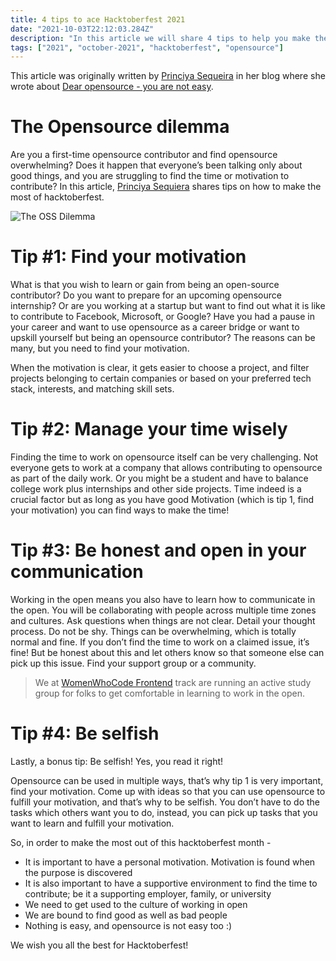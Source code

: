 ```yaml
---
title: 4 tips to ace Hacktoberfest 2021
date: "2021-10-03T22:12:03.284Z"
description: "In this article we will share 4 tips to help you make the most out of the Hacktoberfest month"
tags: ["2021", "october-2021", "hacktoberfest", "opensource"]
---
```


This article was originally written by [Princiya Sequeira](https://princiya.com) in her blog where she wrote about [Dear opensource - you are not easy](https://princiya.com/blog/reality-of-opensource-contributions/).

# The Opensource dilemma

Are you a first-time opensource contributor and find opensource overwhelming? Does it happen that everyone’s been talking only about good things, and you are struggling to find the time or motivation to contribute? In this article, [Princiya Sequiera](https://princiya.com/blog/reality-of-opensource-contributions/) shares tips on how to make the most of hacktoberfest.

![The OSS Dilemma](./the-oss-dilemma.png)

# Tip #1: Find your motivation

What is that you wish to learn or gain from being an open-source contributor? Do you want to prepare for an upcoming opensource internship? Or are you working at a startup but want to find out what it is like to contribute to Facebook, Microsoft, or Google? Have you had a pause in your career and want to use opensource as a career bridge or want to upskill yourself but being an opensource contributor? The reasons can be many, but you need to find your motivation.

When the motivation is clear, it gets easier to choose a project, and filter projects belonging to certain companies or based on your preferred tech stack, interests, and matching skill sets.

# Tip #2: Manage your time wisely

Finding the time to work on opensource itself can be very challenging. Not everyone gets to work at a company that allows contributing to opensource as part of the daily work. Or you might be a student and have to balance college work plus internships and other side projects. Time indeed is a crucial factor but as long as you have good Motivation (which is tip 1, find your motivation) you can find ways to make the time!

# Tip #3: Be honest and open in your communication

Working in the open means you also have to learn how to communicate in the open. You will be collaborating with people across multiple time zones and cultures. Ask questions when things are not clear. Detail your thought process. Do not be shy. Things can be overwhelming, which is totally normal and fine. If you don’t find the time to work on a claimed issue, it’s fine! But be honest about this and let others know so that someone else can pick up this issue. Find your support group or a community.

> We at [WomenWhoCode Frontend](https://womenwhocode.com/frontend) track are running an active study group for folks to get comfortable in learning to work in the open.

# Tip #4: Be selfish

Lastly, a bonus tip: Be selfish! Yes, you read it right!

Opensource can be used in multiple ways, that’s why tip 1 is very important, find your motivation.
Come up with ideas so that you can use opensource to fulfill your motivation, and that’s why to be selfish. You don’t have to do the tasks which others want you to do, instead, you can pick up tasks that you want to learn and fulfill your motivation.

So, in order to make the most out of this hacktoberfest month -

* It is important to have a personal motivation. Motivation is found when the purpose is discovered
* It is also important to have a supportive environment to find the time to contribute; be it a supporting employer, family, or university
* We need to get used to the culture of working in open
* We are bound to find good as well as bad people
* Nothing is easy, and opensource is not easy too :)

We wish you all the best for Hacktoberfest!

